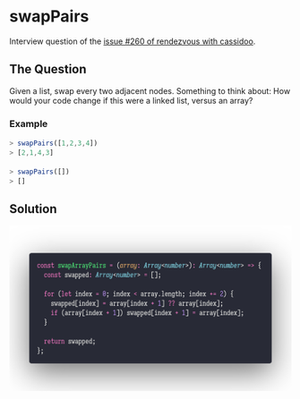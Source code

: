 # swapPairs

Interview question of the [issue #260 of rendezvous with cassidoo](https://buttondown.email/cassidoo/archive/youve-got-to-get-up-every-morning-with-a-smile-on/).

## The Question

Given a list, swap every two adjacent nodes.
Something to think about: How would your code change if this were a linked list, versus an array?

### Example

```js
> swapPairs([1,2,3,4])
> [2,1,4,3]

> swapPairs([])
> []
```

## Solution

![Code Polaroid](./code.png)
